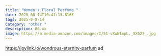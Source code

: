 ```yaml
---
title: "Women's Floral Perfume "
date: 2025-08-14T10:41:13.816Z
tags: 2025-0-8-14
Category: "other "
description: 86.xx
image: https://m.media-amazon.com/images/I/51-vXwW1mpL._SX522_.jpg
---
```

https://joylink.io/wondrous-eternity-parfum  ad